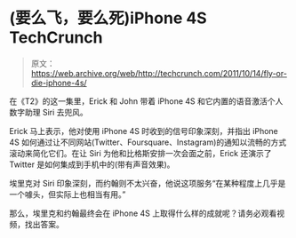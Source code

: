 # (要么飞，要么死)iPhone 4S TechCrunch

> 原文：<https://web.archive.org/web/http://techcrunch.com/2011/10/14/fly-or-die-iphone-4s/>

在《T2》的这一集里，Erick 和 John 带着 iPhone 4S 和它内置的语音激活个人数字助理 Siri 去兜风。

Erick 马上表示，他对使用 iPhone 4S 时收到的信号印象深刻，并指出 iPhone 4S 如何通过让不同网站(Twitter、Foursquare、Instagram)的通知以流畅的方式滚动来简化它们。在让 Siri 为他和比格斯安排一次会面之前，Erick 还演示了 Twitter 是如何集成到手机中的(带有声音效果)。

埃里克对 Siri 印象深刻，而约翰则不太兴奋，他说这项服务“在某种程度上几乎是一个噱头，但实际上也相当有用。”

那么，埃里克和约翰最终会在 iPhone 4S 上取得什么样的成就呢？请务必观看视频，找出答案。